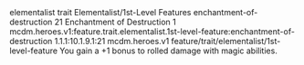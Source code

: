 <ability>
  <metadata>
    <class>elementalist</class>
    <feature_type>trait</feature_type>
    <file_dpath>Elementalist/1st-Level Features</file_dpath>
    <item_id>enchantment-of-destruction</item_id>
    <item_index>21</item_index>
    <item_name>Enchantment of Destruction</item_name>
    <level>1</level>
    <scc>mcdm.heroes.v1:feature.trait.elementalist.1st-level-feature:enchantment-of-destruction</scc>
    <scdc>1.1.1:10.1.9.1:21</scdc>
    <source>mcdm.heroes.v1</source>
    <type>feature/trait/elementalist/1st-level-feature</type>
  </metadata>
  <effects>
    <effect type="mundane">You gain a +1 bonus to rolled damage with magic abilities.</effect>
  </effects>
</ability>
